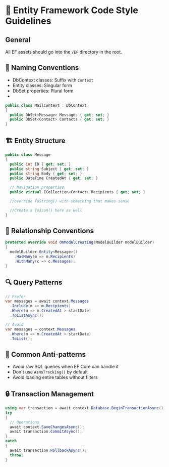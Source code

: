 # 🎯 Entity Framework Code Style Guidelines

## General

All EF assets should go into the `/EF` directory in the root.

## 📝 Naming Conventions
- DbContext classes: Suffix with `Context`
- Entity classes: Singular form
- DbSet properties: Plural form
- 
```csharp
public class MailContext : DbContext
{
  public DbSet<Message> Messages { get; set; }
  public DbSet<Contact> Contacts { get; set; }
}
```

## 🏗️ Entity Structure
```csharp
public class Message
{
  public int ID { get; set; }
  public string Subject { get; set; }
  public string Body { get; set; }
  public DateTime CreatedAt { get; set; }

  // Navigation properties
  public virtual ICollection<Contact> Recipients { get; set; }

  //override ToString() with something that makes sense

  //Create a ToJson() here as well
}
```

## 🔄 Relationship Conventions
```csharp
protected override void OnModelCreating(ModelBuilder modelBuilder)
{
  modelBuilder.Entity<Message>()
    .HasMany(m => m.Recipients)
    .WithMany(c => c.Messages);
}
```

## 🔍 Query Patterns
```csharp
// Prefer
var messages = await context.Messages
  .Include(m => m.Recipients)
  .Where(m => m.CreatedAt > startDate)
  .ToListAsync();

// Avoid
var messages = context.Messages
  .Where(m => m.CreatedAt > startDate)
  .ToList();
```

## 🚫 Common Anti-patterns
- Avoid raw SQL queries when EF Core can handle it
- Don't use `AsNoTracking()` by default
- Avoid loading entire tables without filters

## 🔒 Transaction Management
```csharp
using var transaction = await context.Database.BeginTransactionAsync();
try
{
  // Operations
  await context.SaveChangesAsync();
  await transaction.CommitAsync();
}
catch
{
  await transaction.RollbackAsync();
  throw;
}
```
